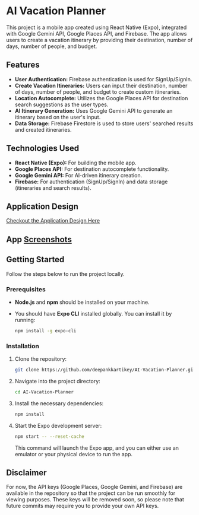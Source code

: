 
# AI Vacation Planner

This project is a mobile app created using React Native (Expo), integrated with Google Gemini API, Google Places API, and Firebase. The app allows users to create a vacation itinerary by providing their destination, number of days, number of people, and budget.

## Features

- **User Authentication:** Firebase authentication is used for SignUp/SignIn.
- **Create Vacation Itineraries:** Users can input their destination, number of days, number of people, and budget to create custom itineraries.
- **Location Autocomplete:** Utilizes the Google Places API for destination search suggestions as the user types.
- **AI Itinerary Generation:** Uses Google Gemini API to generate an itinerary based on the user's input.
- **Data Storage:** Firebase Firestore is used to store users' searched results and created itineraries.

## Technologies Used

- **React Native (Expo):** For building the mobile app.
- **Google Places API:** For destination autocomplete functionality.
- **Google Gemini API:** For AI-driven itinerary creation.
- **Firebase:** For authentication (SignUp/SignIn) and data storage (itineraries and search results).

## Application Design 

[Checkout the Application Design Here](https://app.eraser.io/workspace/hBYDX9l1imG3v5oycMZR?origin=share)

## App [Screenshots](./screenshots/)

## Getting Started

Follow the steps below to run the project locally.

### Prerequisites

- **Node.js** and **npm** should be installed on your machine.
- You should have **Expo CLI** installed globally. You can install it by running:

  ```bash
  npm install -g expo-cli
  ```

### Installation

1. Clone the repository:

   ```bash
   git clone https://github.com/deepankkartikey/AI-Vacation-Planner.git
   ```

2. Navigate into the project directory:

   ```bash
   cd AI-Vacation-Planner
   ```

3. Install the necessary dependencies:

   ```bash
   npm install
   ```

4. Start the Expo development server:

   ```bash
   npm start -- --reset-cache
   ```

   This command will launch the Expo app, and you can either use an emulator or your physical device to run the app.

## Disclaimer

For now, the API keys (Google Places, Google Gemini, and Firebase) are available in the repository so that the project can be run smoothly for viewing purposes. These keys will be removed soon, so please note that future commits may require you to provide your own API keys.

